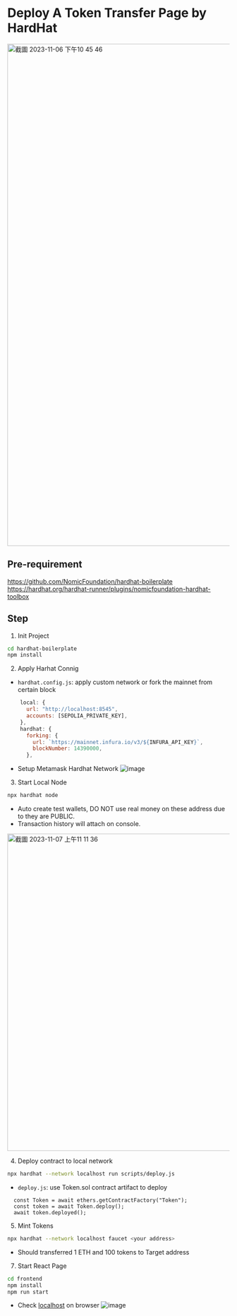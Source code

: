 # Deploy A Token Transfer Page by HardHat
<img width="1138" alt="截圖 2023-11-06 下午10 45 46" src="https://github.com/z-institute/Web3-Frontend-Dev-Batch-2-HW/assets/13402112/fcdf838e-5816-444a-961a-5915b71c6baa">

## Pre-requirement
https://github.com/NomicFoundation/hardhat-boilerplate
https://hardhat.org/hardhat-runner/plugins/nomicfoundation-hardhat-toolbox

## Step
1. Init Project
```bash
cd hardhat-boilerplate
npm install
```

2. Apply Harhat Connig
- `hardhat.config.js`: apply custom network or fork the mainnet from certain block
```js
    local: {
      url: "http://localhost:8545",
      accounts: [SEPOLIA_PRIVATE_KEY],
    },
    hardhat: {
      forking: {
        url: `https://mainnet.infura.io/v3/${INFURA_API_KEY}`,
        blockNumber: 14390000,
      },
```
- Setup Metamask Hardhat Network
  ![image](https://github.com/z-institute/Web3-Frontend-Dev-Batch-2-HW/assets/13402112/fcf430e3-1abb-4c70-aa17-43ad5f0dc5c7)


3. Start Local Node
```bash
npx hardhat node
```
- Auto create test wallets, DO NOT use real money on these address due to they are PUBLIC.
- Transaction history will attach on console.
<img width="719" alt="截圖 2023-11-07 上午11 11 36" src="https://github.com/z-institute/Web3-Frontend-Dev-Batch-2-HW/assets/13402112/3dae738e-b172-46fa-94fd-683fb14ab989">



4. Deploy contract to local network
```bash
npx hardhat --network localhost run scripts/deploy.js
```

- `deploy.js`: use Token.sol contract artifact to deploy
```
  const Token = await ethers.getContractFactory("Token");
  const token = await Token.deploy();
  await token.deployed();
```


5. Mint Tokens
```bash
npx hardhat --network localhost faucet <your address>
```
- Should transferred 1 ETH and 100 tokens to Target address


7. Start React Page
```bash
cd frontend
npm install
npm run start
```
- Check [localhost](http://127.0.0.1:3000/) on browser
![image](https://github.com/z-institute/Web3-Frontend-Dev-Batch-2-HW/assets/13402112/81a70eb7-29e1-4d6e-9edd-20995c27d68c)
